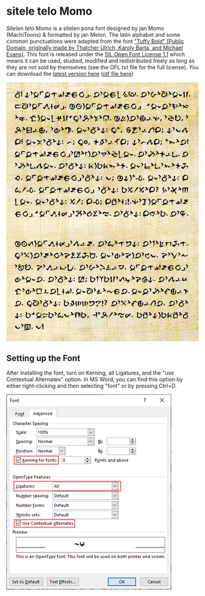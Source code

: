 # sitele telo Momo
_Sitelen telo Momo_ is a sitelen pona font designed by jan Momo (MachiToons) &amp; formatted by jan Melon. The latin alphabet and some common punctuations were adapted from the font ["Tuffy Bold" (Public Domain, originally made by Thatcher Ulrich, Karoly Barta, and Michael Evans)](http://www.publicdomainfiles.com/show_file.php?id=13486239291657). This font is released under the [SIL Open Font License 1.1](https://scripts.sil.org/cms/scripts/page.php?site_id=nrsi&id=OFL) which means it can be used, studied, modified and redistributed freely as long as they are not sold by themselves (see the OFL.txt file for the full license). You can download the [latest version here](https://github.com/janMelon/sitelen-telo-Momo/blob/main/font-files/sitelen-telo-Momo.ttf) ([otf file here](https://github.com/janMelon/sitelen-telo-Momo/blob/main/font-files/sitelen-telo-Momo.otf))

![sample](misc/sample.png)

## Setting up the Font
After installing the font, turn on Kerning, all Ligatures, and the "use Contextual Alternates" option. In MS Word, you can find this option by either right-clicking and then selecting "font" or by pressing Ctrl+D. 

![font set up](https://github.com/janMelon/linjawawa/blob/main/misc/initial-settings.png)
